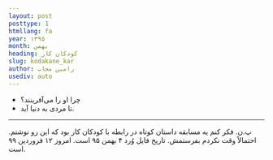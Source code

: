 ```yaml
---
layout: post
posttype: 1
htmllang: fa
year: ۱۳۹۵
month: بهمن
heading: کودکان کار
slug: kodakane_kar
author: رامین مجاب
usediv: auto
---
```


- چرا او را می‌آفرینند؟
- تا مردی به دنیا آید.

---
پ.ن. فکر کنم یه مسابقه داستان کوتاه در رابطه با کودکان کار بود که این رو نوشتم. احتمالاً وقت نکردم بفرستمش. تاریخ فایل وُرد ۴ بهمن ۹۵ است. امروز ۱۲ فروردین ۹۹ است.
